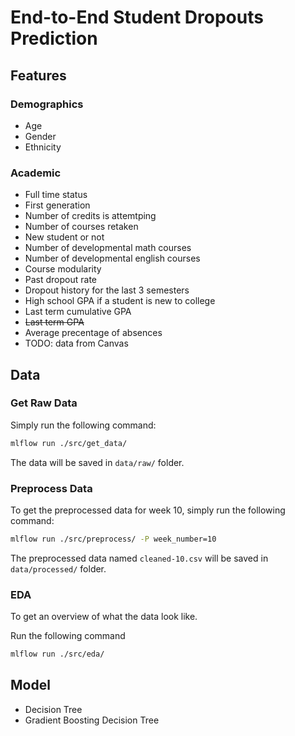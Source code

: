 # End-to-End Student Dropouts Prediction


## Features

### Demographics

- Age
- Gender
- Ethnicity

### Academic

- Full time status
- First generation
- Number of credits is attemtping
- Number of courses retaken
- New student or not
- Number of developmental math courses
- Number of developmental english courses
- Course modularity
- Past dropout rate
- Dropout history for the last 3 semesters
- High school GPA if a student is new to college
- Last term cumulative GPA
- ~~Last term GPA~~
- Average precentage of absences
- TODO: data from Canvas

## Data

### Get Raw Data

Simply run the following command:

```bash
mlflow run ./src/get_data/
```

The data will be saved in `data/raw/` folder.


### Preprocess Data

To get the preprocessed data for week 10, simply run the following command:

```bash
mlflow run ./src/preprocess/ -P week_number=10
```

The preprocessed data named `cleaned-10.csv` will be saved in `data/processed/` folder.


### EDA

To get an overview of what the data look like.

Run the following command

```bash
mlflow run ./src/eda/
```


## Model

- Decision Tree
- Gradient Boosting Decision Tree
